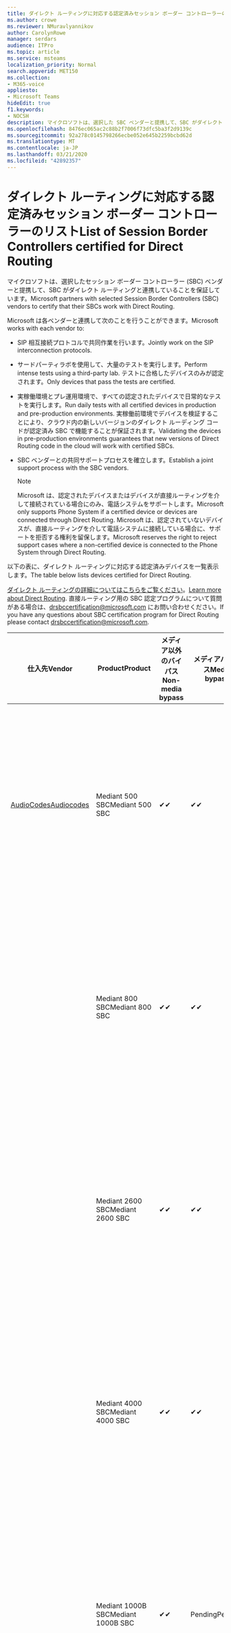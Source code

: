 ```yaml
---
title: ダイレクト ルーティングに対応する認定済みセッション ボーダー コントローラーのリスト
ms.author: crowe
ms.reviewer: NMuravlyannikov
author: CarolynRowe
manager: serdars
audience: ITPro
ms.topic: article
ms.service: msteams
localization_priority: Normal
search.appverid: MET150
ms.collection:
- M365-voice
appliesto:
- Microsoft Teams
hideEdit: true
f1.keywords:
- NOCSH
description: マイクロソフトは、選択した SBC ベンダーと提携して、SBC がダイレクト ルーティングと連携することを保証しています。
ms.openlocfilehash: 8476ec065ac2c88b2f7006f73dfc5ba3f2d9139c
ms.sourcegitcommit: 92a278c0145798266ecbe052e645b2259bcbd62d
ms.translationtype: MT
ms.contentlocale: ja-JP
ms.lasthandoff: 03/21/2020
ms.locfileid: "42892357"
---
```

# <a name="list-of-session-border-controllers-certified-for-direct-routing"></a><span data-ttu-id="7b2f8-103">ダイレクト ルーティングに対応する認定済みセッション ボーダー コントローラーのリスト</span><span class="sxs-lookup"><span data-stu-id="7b2f8-103">List of Session Border Controllers certified for Direct Routing</span></span>

<span data-ttu-id="7b2f8-104">マイクロソフトは、選択したセッション ボーダー コントローラー (SBC) ベンダーと提携して、SBC がダイレクト ルーティングと連携していることを保証しています。</span><span class="sxs-lookup"><span data-stu-id="7b2f8-104">Microsoft partners with selected Session Border Controllers (SBC) vendors to certify that their SBCs work with Direct Routing.</span></span> 

<span data-ttu-id="7b2f8-105">Microsoft は各ベンダーと連携して次のことを行うことができます。</span><span class="sxs-lookup"><span data-stu-id="7b2f8-105">Microsoft works with each vendor to:</span></span> 

- <span data-ttu-id="7b2f8-106">SIP 相互接続プロトコルで共同作業を行います。</span><span class="sxs-lookup"><span data-stu-id="7b2f8-106">Jointly work on the SIP interconnection protocols.</span></span>
- <span data-ttu-id="7b2f8-107">サードパーティラボを使用して、大量のテストを実行します。</span><span class="sxs-lookup"><span data-stu-id="7b2f8-107">Perform intense tests using a third-party lab.</span></span> <span data-ttu-id="7b2f8-108">テストに合格したデバイスのみが認定されます。</span><span class="sxs-lookup"><span data-stu-id="7b2f8-108">Only devices that pass the tests are certified.</span></span> 
- <span data-ttu-id="7b2f8-109">実稼働環境とプレ運用環境で、すべての認定されたデバイスで日常的なテストを実行します。</span><span class="sxs-lookup"><span data-stu-id="7b2f8-109">Run daily tests with all certified devices in production and pre-production environments.</span></span> <span data-ttu-id="7b2f8-110">実稼働前環境でデバイスを検証することにより、クラウド内の新しいバージョンのダイレクト ルーディング コードが認定済み SBC で機能することが保証されます。</span><span class="sxs-lookup"><span data-stu-id="7b2f8-110">Validating the devices in pre-production environments guarantees that new versions of Direct Routing code in the cloud will work with certified SBCs.</span></span> 
- <span data-ttu-id="7b2f8-111">SBC ベンダーとの共同サポートプロセスを確立します。</span><span class="sxs-lookup"><span data-stu-id="7b2f8-111">Establish a joint support process with the SBC vendors.</span></span>


  > [!NOTE]
  > <span data-ttu-id="7b2f8-112">Microsoft は、認定されたデバイスまたはデバイスが直接ルーティングを介して接続されている場合にのみ、電話システムをサポートします。</span><span class="sxs-lookup"><span data-stu-id="7b2f8-112">Microsoft only supports Phone System if a certified device or devices are connected through Direct Routing.</span></span> <span data-ttu-id="7b2f8-113">Microsoft は、認定されていないデバイスが、直接ルーティングを介して電話システムに接続している場合に、サポートを拒否する権利を留保します。</span><span class="sxs-lookup"><span data-stu-id="7b2f8-113">Microsoft reserves the right to reject support cases where a non-certified device is connected to the Phone System through Direct Routing.</span></span> 

<span data-ttu-id="7b2f8-114">以下の表に、ダイレクト ルーティングに対応する認定済みデバイスを一覧表示します。</span><span class="sxs-lookup"><span data-stu-id="7b2f8-114">The table below lists devices certified for Direct Routing.</span></span> 

<span data-ttu-id="7b2f8-115">[ダイレクト ルーティングの詳細についてはこちらをご覧ください](https://aka.ms/dr)。</span><span class="sxs-lookup"><span data-stu-id="7b2f8-115">[Learn more about Direct Routing](https://aka.ms/dr).</span></span> <span data-ttu-id="7b2f8-116">直接ルーティング用の SBC 認定プログラムについて質問がある場合は、drsbccertification@microsoft.com にお問い合わせください。</span><span class="sxs-lookup"><span data-stu-id="7b2f8-116">If you have any questions about SBC certification program for Direct Routing please contact drsbccertification@microsoft.com.</span></span>


|                                                       <span data-ttu-id="7b2f8-117">仕入先</span><span class="sxs-lookup"><span data-stu-id="7b2f8-117">Vendor</span></span>                                                        |       <span data-ttu-id="7b2f8-118">Product</span><span class="sxs-lookup"><span data-stu-id="7b2f8-118">Product</span></span>       | <span data-ttu-id="7b2f8-119">メディア以外のバイパス</span><span class="sxs-lookup"><span data-stu-id="7b2f8-119">Non-media bypass</span></span> | <span data-ttu-id="7b2f8-120">メディアバイパス</span><span class="sxs-lookup"><span data-stu-id="7b2f8-120">Media bypass</span></span> | <span data-ttu-id="7b2f8-121">ソフトウェアのバージョン</span><span class="sxs-lookup"><span data-stu-id="7b2f8-121">Software version</span></span> | <span data-ttu-id="7b2f8-122">E911 プロバイダーで検証済み</span><span class="sxs-lookup"><span data-stu-id="7b2f8-122">Validated with E911 providers</span></span> | <span data-ttu-id="7b2f8-123">ELIN 対応</span><span class="sxs-lookup"><span data-stu-id="7b2f8-123">ELIN capable</span></span>
|---------------------------------------------------------------------------------------------------------------------|---------------------|------------------|--------------|------------------|-----------------|------------------|
| [<span data-ttu-id="7b2f8-124">AudioCodes</span><span class="sxs-lookup"><span data-stu-id="7b2f8-124">Audiocodes</span></span>](https://www.audiocodes.com/solutions-products/products/products-for-microsoft-365/direct-routing-for-microsoft-teams) |   <span data-ttu-id="7b2f8-125">Mediant 500 SBC</span><span class="sxs-lookup"><span data-stu-id="7b2f8-125">Mediant 500 SBC</span></span>   |     <span data-ttu-id="7b2f8-126">&#10004;</span><span class="sxs-lookup"><span data-stu-id="7b2f8-126">&#10004;</span></span>     |   <span data-ttu-id="7b2f8-127">&#10004;</span><span class="sxs-lookup"><span data-stu-id="7b2f8-127">&#10004;</span></span>    |  <span data-ttu-id="7b2f8-128">7.20</span><span class="sxs-lookup"><span data-stu-id="7b2f8-128">7.20A.250</span></span>   | <ul> <li> [<span data-ttu-id="7b2f8-129">帯域幅の動的な場所ルーティング</span><span class="sxs-lookup"><span data-stu-id="7b2f8-129">Bandwidth Dynamic Location Routing</span></span>](https://www.bandwidth.com/partners/microsoft-teams-direct-routing) </li> <li><span data-ttu-id="7b2f8-130">自分の自分の自分の ado</span><span class="sxs-lookup"><span data-stu-id="7b2f8-130">Intrado ERS</span></span> </li> <li><span data-ttu-id="7b2f8-131">@ @ @ @ @</span><span class="sxs-lookup"><span data-stu-id="7b2f8-131">Intrado EGW</span></span></li> <li> <span data-ttu-id="7b2f8-132">赤いスカイホライズンの機動性</span><span class="sxs-lookup"><span data-stu-id="7b2f8-132">Red Sky Horizon Mobility</span></span> </li>  </ul>
|                                                                                                                     |   <span data-ttu-id="7b2f8-133">Mediant 800 SBC</span><span class="sxs-lookup"><span data-stu-id="7b2f8-133">Mediant 800 SBC</span></span>   |     <span data-ttu-id="7b2f8-134">&#10004;</span><span class="sxs-lookup"><span data-stu-id="7b2f8-134">&#10004;</span></span>     |   <span data-ttu-id="7b2f8-135">&#10004;</span><span class="sxs-lookup"><span data-stu-id="7b2f8-135">&#10004;</span></span>     |  <span data-ttu-id="7b2f8-136">7.20</span><span class="sxs-lookup"><span data-stu-id="7b2f8-136">7.20A.250</span></span>   | <ul> <li> [<span data-ttu-id="7b2f8-137">帯域幅の動的な場所ルーティング</span><span class="sxs-lookup"><span data-stu-id="7b2f8-137">Bandwidth Dynamic Location Routing</span></span>](https://www.bandwidth.com/partners/microsoft-teams-direct-routing) </li> <li><span data-ttu-id="7b2f8-138">自分の自分の自分の ado</span><span class="sxs-lookup"><span data-stu-id="7b2f8-138">Intrado ERS</span></span> </li> <li><span data-ttu-id="7b2f8-139">@ @ @ @ @</span><span class="sxs-lookup"><span data-stu-id="7b2f8-139">Intrado EGW</span></span></li> <li> <span data-ttu-id="7b2f8-140">赤いスカイホライズンの機動性</span><span class="sxs-lookup"><span data-stu-id="7b2f8-140">Red Sky Horizon Mobility</span></span> </li>  </ul>  |    |
|                                                                                                                     |  <span data-ttu-id="7b2f8-141">Mediant 2600 SBC</span><span class="sxs-lookup"><span data-stu-id="7b2f8-141">Mediant 2600 SBC</span></span>   |     <span data-ttu-id="7b2f8-142">&#10004;</span><span class="sxs-lookup"><span data-stu-id="7b2f8-142">&#10004;</span></span>     |   <span data-ttu-id="7b2f8-143">&#10004;</span><span class="sxs-lookup"><span data-stu-id="7b2f8-143">&#10004;</span></span>    |  <span data-ttu-id="7b2f8-144">7.20</span><span class="sxs-lookup"><span data-stu-id="7b2f8-144">7.20A.250</span></span>   |   <ul> <li> [<span data-ttu-id="7b2f8-145">帯域幅の動的な場所ルーティング</span><span class="sxs-lookup"><span data-stu-id="7b2f8-145">Bandwidth Dynamic Location Routing</span></span>](https://www.bandwidth.com/partners/microsoft-teams-direct-routing) </li> <li><span data-ttu-id="7b2f8-146">自分の自分の自分の ado</span><span class="sxs-lookup"><span data-stu-id="7b2f8-146">Intrado ERS</span></span> </li> <li><span data-ttu-id="7b2f8-147">@ @ @ @ @</span><span class="sxs-lookup"><span data-stu-id="7b2f8-147">Intrado EGW</span></span></li> <li> <span data-ttu-id="7b2f8-148">赤いスカイホライズンの機動性</span><span class="sxs-lookup"><span data-stu-id="7b2f8-148">Red Sky Horizon Mobility</span></span> </li>  </ul>  |    |    
|                                                                                                                     |  <span data-ttu-id="7b2f8-149">Mediant 4000 SBC</span><span class="sxs-lookup"><span data-stu-id="7b2f8-149">Mediant 4000 SBC</span></span>   |     <span data-ttu-id="7b2f8-150">&#10004;</span><span class="sxs-lookup"><span data-stu-id="7b2f8-150">&#10004;</span></span>     |   <span data-ttu-id="7b2f8-151">&#10004;</span><span class="sxs-lookup"><span data-stu-id="7b2f8-151">&#10004;</span></span>     |  <span data-ttu-id="7b2f8-152">7.20</span><span class="sxs-lookup"><span data-stu-id="7b2f8-152">7.20A.250</span></span>   |  <ul> <li> [<span data-ttu-id="7b2f8-153">帯域幅の動的な場所ルーティング</span><span class="sxs-lookup"><span data-stu-id="7b2f8-153">Bandwidth Dynamic Location Routing</span></span>](https://www.bandwidth.com/partners/microsoft-teams-direct-routing) </li> <li><span data-ttu-id="7b2f8-154">自分の自分の自分の ado</span><span class="sxs-lookup"><span data-stu-id="7b2f8-154">Intrado ERS</span></span> </li> <li><span data-ttu-id="7b2f8-155">@ @ @ @ @</span><span class="sxs-lookup"><span data-stu-id="7b2f8-155">Intrado EGW</span></span></li> <li> <span data-ttu-id="7b2f8-156">赤いスカイホライズンの機動性</span><span class="sxs-lookup"><span data-stu-id="7b2f8-156">Red Sky Horizon Mobility</span></span> </li>  </ul>  |    |    
|                                                                                                                     | <span data-ttu-id="7b2f8-157">Mediant 1000B  SBC</span><span class="sxs-lookup"><span data-stu-id="7b2f8-157">Mediant 1000B  SBC</span></span>  |     <span data-ttu-id="7b2f8-158">&#10004;</span><span class="sxs-lookup"><span data-stu-id="7b2f8-158">&#10004;</span></span>     |   <span data-ttu-id="7b2f8-159">Pending</span><span class="sxs-lookup"><span data-stu-id="7b2f8-159">Pending</span></span>     |  <span data-ttu-id="7b2f8-160">7.20</span><span class="sxs-lookup"><span data-stu-id="7b2f8-160">7.20A.250</span></span>  |  <ul> <li> [<span data-ttu-id="7b2f8-161">帯域幅の動的な場所ルーティング</span><span class="sxs-lookup"><span data-stu-id="7b2f8-161">Bandwidth Dynamic Location Routing</span></span>](https://www.bandwidth.com/partners/microsoft-teams-direct-routing) </li> <li><span data-ttu-id="7b2f8-162">自分の自分の自分の ado</span><span class="sxs-lookup"><span data-stu-id="7b2f8-162">Intrado ERS</span></span> </li> <li><span data-ttu-id="7b2f8-163">@ @ @ @ @</span><span class="sxs-lookup"><span data-stu-id="7b2f8-163">Intrado EGW</span></span></li> <li> <span data-ttu-id="7b2f8-164">赤いスカイホライズンの機動性</span><span class="sxs-lookup"><span data-stu-id="7b2f8-164">Red Sky Horizon Mobility</span></span> </li>  </ul>  |    |    
|                                                                                                                     | <span data-ttu-id="7b2f8-165">Mediant 9000 SBC</span><span class="sxs-lookup"><span data-stu-id="7b2f8-165">Mediant 9000  SBC</span></span>  |     <span data-ttu-id="7b2f8-166">&#10004;</span><span class="sxs-lookup"><span data-stu-id="7b2f8-166">&#10004;</span></span>     |   <span data-ttu-id="7b2f8-167">&#10004;</span><span class="sxs-lookup"><span data-stu-id="7b2f8-167">&#10004;</span></span>     |  <span data-ttu-id="7b2f8-168">7.20</span><span class="sxs-lookup"><span data-stu-id="7b2f8-168">7.20A.250</span></span>   | <ul> <li> [<span data-ttu-id="7b2f8-169">帯域幅の動的な場所ルーティング</span><span class="sxs-lookup"><span data-stu-id="7b2f8-169">Bandwidth Dynamic Location Routing</span></span>](https://www.bandwidth.com/partners/microsoft-teams-direct-routing) </li> <li><span data-ttu-id="7b2f8-170">自分の自分の自分の ado</span><span class="sxs-lookup"><span data-stu-id="7b2f8-170">Intrado ERS</span></span> </li> <li><span data-ttu-id="7b2f8-171">@ @ @ @ @</span><span class="sxs-lookup"><span data-stu-id="7b2f8-171">Intrado EGW</span></span></li> <li> <span data-ttu-id="7b2f8-172">赤いスカイホライズンの機動性</span><span class="sxs-lookup"><span data-stu-id="7b2f8-172">Red Sky Horizon Mobility</span></span> </li>  </ul>    |    |                                                                       
|                                                                                                                     | <span data-ttu-id="7b2f8-173">Virtual Edition SBC</span><span class="sxs-lookup"><span data-stu-id="7b2f8-173">Virtual Edition SBC</span></span> |     <span data-ttu-id="7b2f8-174">&#10004;</span><span class="sxs-lookup"><span data-stu-id="7b2f8-174">&#10004;</span></span>     |   <span data-ttu-id="7b2f8-175">&#10004;</span><span class="sxs-lookup"><span data-stu-id="7b2f8-175">&#10004;</span></span>     |  <span data-ttu-id="7b2f8-176">7.20</span><span class="sxs-lookup"><span data-stu-id="7b2f8-176">7.20A.250</span></span> |  <ul> <li> [<span data-ttu-id="7b2f8-177">帯域幅の動的な場所ルーティング</span><span class="sxs-lookup"><span data-stu-id="7b2f8-177">Bandwidth Dynamic Location Routing</span></span>](https://www.bandwidth.com/partners/microsoft-teams-direct-routing) </li> <li><span data-ttu-id="7b2f8-178">自分の自分の自分の ado</span><span class="sxs-lookup"><span data-stu-id="7b2f8-178">Intrado ERS</span></span> </li> <li><span data-ttu-id="7b2f8-179">@ @ @ @ @</span><span class="sxs-lookup"><span data-stu-id="7b2f8-179">Intrado EGW</span></span></li> <li> <span data-ttu-id="7b2f8-180">赤いスカイホライズンの機動性</span><span class="sxs-lookup"><span data-stu-id="7b2f8-180">Red Sky Horizon Mobility</span></span> </li>  </ul>   |  <span data-ttu-id="7b2f8-181">はい</span><span class="sxs-lookup"><span data-stu-id="7b2f8-181">Yes</span></span>  |    
|  [<span data-ttu-id="7b2f8-182">Ribbon Communications</span><span class="sxs-lookup"><span data-stu-id="7b2f8-182">Ribbon Communications</span></span>](https://ribboncommunications.com/solutions/enterprise-solutions/microsoft-skype-business)  |      <span data-ttu-id="7b2f8-183">SBC 5110</span><span class="sxs-lookup"><span data-stu-id="7b2f8-183">SBC 5110</span></span>       |     <span data-ttu-id="7b2f8-184">&#10004;</span><span class="sxs-lookup"><span data-stu-id="7b2f8-184">&#10004;</span></span>     |   <span data-ttu-id="7b2f8-185">&#10004;</span><span class="sxs-lookup"><span data-stu-id="7b2f8-185">&#10004;</span></span>    |       <span data-ttu-id="7b2f8-186">7.2</span><span class="sxs-lookup"><span data-stu-id="7b2f8-186">7.2</span></span>       | <ul> <li> [<span data-ttu-id="7b2f8-187">帯域幅の動的な場所ルーティング</span><span class="sxs-lookup"><span data-stu-id="7b2f8-187">Bandwidth Dynamic Location Routing</span></span>](https://www.bandwidth.com/partners/microsoft-teams-direct-routing) </li> <li><span data-ttu-id="7b2f8-188">自分の自分の自分の ado</span><span class="sxs-lookup"><span data-stu-id="7b2f8-188">Intrado ERS</span></span> </li> <li><span data-ttu-id="7b2f8-189">@ @ @ @ @</span><span class="sxs-lookup"><span data-stu-id="7b2f8-189">Intrado EGW</span></span></li> <li> <span data-ttu-id="7b2f8-190">赤いスカイホライズンの機動性</span><span class="sxs-lookup"><span data-stu-id="7b2f8-190">Red Sky Horizon Mobility</span></span> </li>  </ul> |   <span data-ttu-id="7b2f8-191">いいえ</span><span class="sxs-lookup"><span data-stu-id="7b2f8-191">No</span></span> |    
|                                                                                                                     |      <span data-ttu-id="7b2f8-192">SBC 5210</span><span class="sxs-lookup"><span data-stu-id="7b2f8-192">SBC 5210</span></span>       |     <span data-ttu-id="7b2f8-193">&#10004;</span><span class="sxs-lookup"><span data-stu-id="7b2f8-193">&#10004;</span></span>     |  <span data-ttu-id="7b2f8-194">&#10004;</span><span class="sxs-lookup"><span data-stu-id="7b2f8-194">&#10004;</span></span>    |       <span data-ttu-id="7b2f8-195">7.2</span><span class="sxs-lookup"><span data-stu-id="7b2f8-195">7.2</span></span>       |  <ul> <li> [<span data-ttu-id="7b2f8-196">帯域幅の動的な場所ルーティング</span><span class="sxs-lookup"><span data-stu-id="7b2f8-196">Bandwidth Dynamic Location Routing</span></span>](https://www.bandwidth.com/partners/microsoft-teams-direct-routing) </li> <li><span data-ttu-id="7b2f8-197">自分の自分の自分の ado</span><span class="sxs-lookup"><span data-stu-id="7b2f8-197">Intrado ERS</span></span> </li> <li><span data-ttu-id="7b2f8-198">@ @ @ @ @</span><span class="sxs-lookup"><span data-stu-id="7b2f8-198">Intrado EGW</span></span></li> <li> <span data-ttu-id="7b2f8-199">赤いスカイホライズンの機動性</span><span class="sxs-lookup"><span data-stu-id="7b2f8-199">Red Sky Horizon Mobility</span></span> </li> </ul> | <span data-ttu-id="7b2f8-200">いいえ</span><span class="sxs-lookup"><span data-stu-id="7b2f8-200">No</span></span>   |    
|                                                                                                                     |      <span data-ttu-id="7b2f8-201">SBC 5400</span><span class="sxs-lookup"><span data-stu-id="7b2f8-201">SBC 5400</span></span>       |     <span data-ttu-id="7b2f8-202">&#10004;</span><span class="sxs-lookup"><span data-stu-id="7b2f8-202">&#10004;</span></span>     |   <span data-ttu-id="7b2f8-203">&#10004;</span><span class="sxs-lookup"><span data-stu-id="7b2f8-203">&#10004;</span></span>   |       <span data-ttu-id="7b2f8-204">7.2</span><span class="sxs-lookup"><span data-stu-id="7b2f8-204">7.2</span></span>       |  <ul> <li> [<span data-ttu-id="7b2f8-205">帯域幅の動的な場所ルーティング</span><span class="sxs-lookup"><span data-stu-id="7b2f8-205">Bandwidth Dynamic Location Routing</span></span>](https://www.bandwidth.com/partners/microsoft-teams-direct-routing) </li><li><span data-ttu-id="7b2f8-206">自分の自分の自分の ado</span><span class="sxs-lookup"><span data-stu-id="7b2f8-206">Intrado ERS</span></span> </li> <li><span data-ttu-id="7b2f8-207">@ @ @ @ @</span><span class="sxs-lookup"><span data-stu-id="7b2f8-207">Intrado EGW</span></span></li> <li> <span data-ttu-id="7b2f8-208">赤いスカイホライズンの機動性</span><span class="sxs-lookup"><span data-stu-id="7b2f8-208">Red Sky Horizon Mobility</span></span> </li> </ul>  |<span data-ttu-id="7b2f8-209">いいえ</span><span class="sxs-lookup"><span data-stu-id="7b2f8-209">No</span></span>|    
|                                                                                                                     |      <span data-ttu-id="7b2f8-210">SBC 7000</span><span class="sxs-lookup"><span data-stu-id="7b2f8-210">SBC 7000</span></span>       |     <span data-ttu-id="7b2f8-211">&#10004;</span><span class="sxs-lookup"><span data-stu-id="7b2f8-211">&#10004;</span></span>     |   <span data-ttu-id="7b2f8-212">&#10004;</span><span class="sxs-lookup"><span data-stu-id="7b2f8-212">&#10004;</span></span>    |       <span data-ttu-id="7b2f8-213">7.2</span><span class="sxs-lookup"><span data-stu-id="7b2f8-213">7.2</span></span>       |   <ul> <li> [<span data-ttu-id="7b2f8-214">帯域幅の動的な場所ルーティング</span><span class="sxs-lookup"><span data-stu-id="7b2f8-214">Bandwidth Dynamic Location Routing</span></span>](https://www.bandwidth.com/partners/microsoft-teams-direct-routing) </li> <li><span data-ttu-id="7b2f8-215">自分の自分の自分の ado</span><span class="sxs-lookup"><span data-stu-id="7b2f8-215">Intrado ERS</span></span> </li> <li><span data-ttu-id="7b2f8-216">@ @ @ @ @</span><span class="sxs-lookup"><span data-stu-id="7b2f8-216">Intrado EGW</span></span></li> <li> <span data-ttu-id="7b2f8-217">赤いスカイホライズンの機動性</span><span class="sxs-lookup"><span data-stu-id="7b2f8-217">Red Sky Horizon Mobility</span></span> </li> </ul> |  <span data-ttu-id="7b2f8-218">いいえ</span><span class="sxs-lookup"><span data-stu-id="7b2f8-218">No</span></span>  |    
|                                                                                                                     |       <span data-ttu-id="7b2f8-219">SBC SWe</span><span class="sxs-lookup"><span data-stu-id="7b2f8-219">SBC SWe</span></span>       |     <span data-ttu-id="7b2f8-220">&#10004;</span><span class="sxs-lookup"><span data-stu-id="7b2f8-220">&#10004;</span></span>     |   <span data-ttu-id="7b2f8-221">&#10004;</span><span class="sxs-lookup"><span data-stu-id="7b2f8-221">&#10004;</span></span>   |       <span data-ttu-id="7b2f8-222">7.2</span><span class="sxs-lookup"><span data-stu-id="7b2f8-222">7.2</span></span>       |   <ul> <li> [<span data-ttu-id="7b2f8-223">帯域幅の動的な場所ルーティング</span><span class="sxs-lookup"><span data-stu-id="7b2f8-223">Bandwidth Dynamic Location Routing</span></span>](https://www.bandwidth.com/partners/microsoft-teams-direct-routing) </li> <li><span data-ttu-id="7b2f8-224">自分の自分の自分の ado</span><span class="sxs-lookup"><span data-stu-id="7b2f8-224">Intrado ERS</span></span> </li> <li><span data-ttu-id="7b2f8-225">@ @ @ @ @</span><span class="sxs-lookup"><span data-stu-id="7b2f8-225">Intrado EGW</span></span></li> <li> <span data-ttu-id="7b2f8-226">赤いスカイホライズンの機動性</span><span class="sxs-lookup"><span data-stu-id="7b2f8-226">Red Sky Horizon Mobility</span></span> </li> </ul> |   <span data-ttu-id="7b2f8-227">いいえ</span><span class="sxs-lookup"><span data-stu-id="7b2f8-227">No</span></span> |    
|                                                                                                                     |      <span data-ttu-id="7b2f8-228">SBC 1000</span><span class="sxs-lookup"><span data-stu-id="7b2f8-228">SBC 1000</span></span>       |     <span data-ttu-id="7b2f8-229">&#10004;</span><span class="sxs-lookup"><span data-stu-id="7b2f8-229">&#10004;</span></span>     |   <span data-ttu-id="7b2f8-230">&#10004;</span><span class="sxs-lookup"><span data-stu-id="7b2f8-230">&#10004;</span></span>    |      <span data-ttu-id="7b2f8-231">8.0.3 (ビルド 537)</span><span class="sxs-lookup"><span data-stu-id="7b2f8-231">8.0.3 (build 537)</span></span>     |  <ul> <li> [<span data-ttu-id="7b2f8-232">帯域幅の動的な場所ルーティング</span><span class="sxs-lookup"><span data-stu-id="7b2f8-232">Bandwidth Dynamic Location Routing</span></span>](https://www.bandwidth.com/partners/microsoft-teams-direct-routing) </li> <li> <span data-ttu-id="7b2f8-233">自分の自分の自分の ado</span><span class="sxs-lookup"><span data-stu-id="7b2f8-233">Intrado ERS</span></span> </li> <li><span data-ttu-id="7b2f8-234">@ @ @ @ @</span><span class="sxs-lookup"><span data-stu-id="7b2f8-234">Intrado EGW</span></span> </li> <li> <span data-ttu-id="7b2f8-235">赤いスカイホライズンの機動性</span><span class="sxs-lookup"><span data-stu-id="7b2f8-235">Red Sky Horizon Mobility</span></span> </li> </ul>   |    <span data-ttu-id="7b2f8-236">はい</span><span class="sxs-lookup"><span data-stu-id="7b2f8-236">Yes</span></span>     |    
|                                                                                                                     |      <span data-ttu-id="7b2f8-237">SBC 2000</span><span class="sxs-lookup"><span data-stu-id="7b2f8-237">SBC 2000</span></span>       |     <span data-ttu-id="7b2f8-238">&#10004;</span><span class="sxs-lookup"><span data-stu-id="7b2f8-238">&#10004;</span></span>     |   <span data-ttu-id="7b2f8-239">&#10004;</span><span class="sxs-lookup"><span data-stu-id="7b2f8-239">&#10004;</span></span>   |     <span data-ttu-id="7b2f8-240">8.0.3 (ビルド 537)</span><span class="sxs-lookup"><span data-stu-id="7b2f8-240">8.0.3 (build 537)</span></span>     |  <ul> <li>[<span data-ttu-id="7b2f8-241">帯域幅の動的な場所ルーティング</span><span class="sxs-lookup"><span data-stu-id="7b2f8-241">Bandwidth Dynamic Location Routing</span></span>](https://www.bandwidth.com/partners/microsoft-teams-direct-routing) </li> <li> <span data-ttu-id="7b2f8-242">自分の自分の自分の ado</span><span class="sxs-lookup"><span data-stu-id="7b2f8-242">Intrado ERS</span></span> </li> <li><span data-ttu-id="7b2f8-243">@ @ @ @ @</span><span class="sxs-lookup"><span data-stu-id="7b2f8-243">Intrado EGW</span></span> </li> <li> <span data-ttu-id="7b2f8-244">赤いスカイホライズンの機動性</span><span class="sxs-lookup"><span data-stu-id="7b2f8-244">Red Sky Horizon Mobility</span></span> </li> </ul>   |     <span data-ttu-id="7b2f8-245">はい</span><span class="sxs-lookup"><span data-stu-id="7b2f8-245">Yes</span></span>      |    
|                                                                                                                     |    <span data-ttu-id="7b2f8-246">SBC SWe Lite</span><span class="sxs-lookup"><span data-stu-id="7b2f8-246">SBC SWe Lite</span></span>     |     <span data-ttu-id="7b2f8-247">&#10004;</span><span class="sxs-lookup"><span data-stu-id="7b2f8-247">&#10004;</span></span>     |  <span data-ttu-id="7b2f8-248">&#10004;</span><span class="sxs-lookup"><span data-stu-id="7b2f8-248">&#10004;</span></span>    |      <span data-ttu-id="7b2f8-249">8.0.3 (ビルド 216)</span><span class="sxs-lookup"><span data-stu-id="7b2f8-249">8.0.3 (build 216)</span></span>    |  <ul> <li> [<span data-ttu-id="7b2f8-250">帯域幅の動的な場所ルーティング</span><span class="sxs-lookup"><span data-stu-id="7b2f8-250">Bandwidth Dynamic Location Routing</span></span>](https://www.bandwidth.com/partners/microsoft-teams-direct-routing) </li> <li> <span data-ttu-id="7b2f8-251">自分の自分の自分の ado</span><span class="sxs-lookup"><span data-stu-id="7b2f8-251">Intrado ERS</span></span> </li> <li><span data-ttu-id="7b2f8-252">@ @ @ @ @</span><span class="sxs-lookup"><span data-stu-id="7b2f8-252">Intrado EGW</span></span> </li> <li> <span data-ttu-id="7b2f8-253">赤いスカイホライズンの機動性</span><span class="sxs-lookup"><span data-stu-id="7b2f8-253">Red Sky Horizon Mobility</span></span> </li> </ul>    |     <span data-ttu-id="7b2f8-254">はい</span><span class="sxs-lookup"><span data-stu-id="7b2f8-254">Yes</span></span>      |   
| | <span data-ttu-id="7b2f8-255">EdgeMarc シリーズ</span><span class="sxs-lookup"><span data-stu-id="7b2f8-255">EdgeMarc Series</span></span> |  <span data-ttu-id="7b2f8-256">&#10004;</span><span class="sxs-lookup"><span data-stu-id="7b2f8-256">&#10004;</span></span> | | <span data-ttu-id="7b2f8-257">15.6.1</span><span class="sxs-lookup"><span data-stu-id="7b2f8-257">15.6.1</span></span> | 
|                     [<span data-ttu-id="7b2f8-258">ThinkTel</span><span class="sxs-lookup"><span data-stu-id="7b2f8-258">Thinktel</span></span>](https://www.thinktel.ca/services/think-365/think-365-overview/)                      |    <span data-ttu-id="7b2f8-259">Think 365 SBC</span><span class="sxs-lookup"><span data-stu-id="7b2f8-259">Think 365 SBC</span></span>    |     <span data-ttu-id="7b2f8-260">&#10004;</span><span class="sxs-lookup"><span data-stu-id="7b2f8-260">&#10004;</span></span>     |        <span data-ttu-id="7b2f8-261">Pending</span><span class="sxs-lookup"><span data-stu-id="7b2f8-261">Pending</span></span>   |       <span data-ttu-id="7b2f8-262">V1.4</span><span class="sxs-lookup"><span data-stu-id="7b2f8-262">V1.4</span></span>       |     |    |    
|                     [<span data-ttu-id="7b2f8-263">Oracle</span><span class="sxs-lookup"><span data-stu-id="7b2f8-263">Oracle</span></span>](https://www.oracle.com/industries/communications/enterprise-session-border-controller/microsoft.html)                      |    <span data-ttu-id="7b2f8-264">AP 1100</span><span class="sxs-lookup"><span data-stu-id="7b2f8-264">AP 1100</span></span>      |    <span data-ttu-id="7b2f8-265">&#10004;</span><span class="sxs-lookup"><span data-stu-id="7b2f8-265">&#10004;</span></span>     |    <span data-ttu-id="7b2f8-266">&#10004;</span><span class="sxs-lookup"><span data-stu-id="7b2f8-266">&#10004;</span></span>    |   <span data-ttu-id="7b2f8-267">8.3.0.0.1</span><span class="sxs-lookup"><span data-stu-id="7b2f8-267">8.3.0.0.1</span></span> |   <ul> <li> [<span data-ttu-id="7b2f8-268">帯域幅の動的な場所ルーティング</span><span class="sxs-lookup"><span data-stu-id="7b2f8-268">Bandwidth Dynamic Location Routing</span></span>](https://www.bandwidth.com/partners/microsoft-teams-direct-routing) </li> <li><span data-ttu-id="7b2f8-269">自分の自分の自分の ado</span><span class="sxs-lookup"><span data-stu-id="7b2f8-269">Intrado ERS</span></span> </li> <li><span data-ttu-id="7b2f8-270">@ @ @ @ @</span><span class="sxs-lookup"><span data-stu-id="7b2f8-270">Intrado EGW</span></span></li> <li> <span data-ttu-id="7b2f8-271">赤いスカイホライズンの機動性</span><span class="sxs-lookup"><span data-stu-id="7b2f8-271">Red Sky Horizon Mobility</span></span> </li>  </ul>   |    |    
|                                                                                                                    |    <span data-ttu-id="7b2f8-272">AP 3900</span><span class="sxs-lookup"><span data-stu-id="7b2f8-272">AP 3900</span></span>           |    <span data-ttu-id="7b2f8-273">&#10004;</span><span class="sxs-lookup"><span data-stu-id="7b2f8-273">&#10004;</span></span>     |    <span data-ttu-id="7b2f8-274">&#10004;</span><span class="sxs-lookup"><span data-stu-id="7b2f8-274">&#10004;</span></span>   |   <span data-ttu-id="7b2f8-275">8.3.0.0.1</span><span class="sxs-lookup"><span data-stu-id="7b2f8-275">8.3.0.0.1</span></span>  |  <ul> <li> [<span data-ttu-id="7b2f8-276">帯域幅の動的な場所ルーティング</span><span class="sxs-lookup"><span data-stu-id="7b2f8-276">Bandwidth Dynamic Location Routing</span></span>](https://www.bandwidth.com/partners/microsoft-teams-direct-routing) </li> <li><span data-ttu-id="7b2f8-277">自分の自分の自分の ado</span><span class="sxs-lookup"><span data-stu-id="7b2f8-277">Intrado ERS</span></span> </li> <li><span data-ttu-id="7b2f8-278">@ @ @ @ @</span><span class="sxs-lookup"><span data-stu-id="7b2f8-278">Intrado EGW</span></span></li> <li> <span data-ttu-id="7b2f8-279">赤いスカイホライズンの機動性</span><span class="sxs-lookup"><span data-stu-id="7b2f8-279">Red Sky Horizon Mobility</span></span> </li>  </ul>  |  <span data-ttu-id="7b2f8-280">はい</span><span class="sxs-lookup"><span data-stu-id="7b2f8-280">Yes</span></span>  |    
|                                                                                                                    |      <span data-ttu-id="7b2f8-281">AP 4600</span><span class="sxs-lookup"><span data-stu-id="7b2f8-281">AP 4600</span></span>         |    <span data-ttu-id="7b2f8-282">&#10004;</span><span class="sxs-lookup"><span data-stu-id="7b2f8-282">&#10004;</span></span>   |    <span data-ttu-id="7b2f8-283">&#10004;</span><span class="sxs-lookup"><span data-stu-id="7b2f8-283">&#10004;</span></span>     |     <span data-ttu-id="7b2f8-284">8.3.0.0.1</span><span class="sxs-lookup"><span data-stu-id="7b2f8-284">8.3.0.0.1</span></span>  |  <ul> <li> [<span data-ttu-id="7b2f8-285">帯域幅の動的な場所ルーティング</span><span class="sxs-lookup"><span data-stu-id="7b2f8-285">Bandwidth Dynamic Location Routing</span></span>](https://www.bandwidth.com/partners/microsoft-teams-direct-routing) </li> <li><span data-ttu-id="7b2f8-286">自分の自分の自分の ado</span><span class="sxs-lookup"><span data-stu-id="7b2f8-286">Intrado ERS</span></span> </li> <li><span data-ttu-id="7b2f8-287">@ @ @ @ @</span><span class="sxs-lookup"><span data-stu-id="7b2f8-287">Intrado EGW</span></span></li> <li> <span data-ttu-id="7b2f8-288">赤いスカイホライズンの機動性</span><span class="sxs-lookup"><span data-stu-id="7b2f8-288">Red Sky Horizon Mobility</span></span> </li>  </ul>  |    |    
|                                                                                                                    |      <span data-ttu-id="7b2f8-289">AP 6300</span><span class="sxs-lookup"><span data-stu-id="7b2f8-289">AP 6300</span></span>         |    <span data-ttu-id="7b2f8-290">&#10004;</span><span class="sxs-lookup"><span data-stu-id="7b2f8-290">&#10004;</span></span>   |    <span data-ttu-id="7b2f8-291">&#10004;</span><span class="sxs-lookup"><span data-stu-id="7b2f8-291">&#10004;</span></span>     |     <span data-ttu-id="7b2f8-292">8.3.0.0.1</span><span class="sxs-lookup"><span data-stu-id="7b2f8-292">8.3.0.0.1</span></span>  |  <ul> <li> [<span data-ttu-id="7b2f8-293">帯域幅の動的な場所ルーティング</span><span class="sxs-lookup"><span data-stu-id="7b2f8-293">Bandwidth Dynamic Location Routing</span></span>](https://www.bandwidth.com/partners/microsoft-teams-direct-routing) </li> <li><span data-ttu-id="7b2f8-294">自分の自分の自分の ado</span><span class="sxs-lookup"><span data-stu-id="7b2f8-294">Intrado ERS</span></span> </li> <li><span data-ttu-id="7b2f8-295">@ @ @ @ @</span><span class="sxs-lookup"><span data-stu-id="7b2f8-295">Intrado EGW</span></span></li> <li> <span data-ttu-id="7b2f8-296">赤いスカイホライズンの機動性</span><span class="sxs-lookup"><span data-stu-id="7b2f8-296">Red Sky Horizon Mobility</span></span> </li>  </ul>   |    |    
|                                                                                                                   |      <span data-ttu-id="7b2f8-297">AP 6350</span><span class="sxs-lookup"><span data-stu-id="7b2f8-297">AP 6350</span></span>           |    <span data-ttu-id="7b2f8-298">&#10004;</span><span class="sxs-lookup"><span data-stu-id="7b2f8-298">&#10004;</span></span>   |    <span data-ttu-id="7b2f8-299">&#10004;</span><span class="sxs-lookup"><span data-stu-id="7b2f8-299">&#10004;</span></span>    |     <span data-ttu-id="7b2f8-300">8.3.0.0.1</span><span class="sxs-lookup"><span data-stu-id="7b2f8-300">8.3.0.0.1</span></span>  |   <ul> <li> [<span data-ttu-id="7b2f8-301">帯域幅の動的な場所ルーティング</span><span class="sxs-lookup"><span data-stu-id="7b2f8-301">Bandwidth Dynamic Location Routing</span></span>](https://www.bandwidth.com/partners/microsoft-teams-direct-routing) </li> <li><span data-ttu-id="7b2f8-302">自分の自分の自分の ado</span><span class="sxs-lookup"><span data-stu-id="7b2f8-302">Intrado ERS</span></span> </li> <li><span data-ttu-id="7b2f8-303">@ @ @ @ @</span><span class="sxs-lookup"><span data-stu-id="7b2f8-303">Intrado EGW</span></span></li> <li> <span data-ttu-id="7b2f8-304">赤いスカイホライズンの機動性</span><span class="sxs-lookup"><span data-stu-id="7b2f8-304">Red Sky Horizon Mobility</span></span> </li>  </ul>  |    |                                            
|                                                                                                                    |      <span data-ttu-id="7b2f8-305">VME</span><span class="sxs-lookup"><span data-stu-id="7b2f8-305">VME</span></span>           |    <span data-ttu-id="7b2f8-306">&#10004;</span><span class="sxs-lookup"><span data-stu-id="7b2f8-306">&#10004;</span></span>    |    <span data-ttu-id="7b2f8-307">&#10004;</span><span class="sxs-lookup"><span data-stu-id="7b2f8-307">&#10004;</span></span>    |     <span data-ttu-id="7b2f8-308">8.3.0.0.1</span><span class="sxs-lookup"><span data-stu-id="7b2f8-308">8.3.0.0.1</span></span>   |   <ul> <li> [<span data-ttu-id="7b2f8-309">帯域幅の動的な場所ルーティング</span><span class="sxs-lookup"><span data-stu-id="7b2f8-309">Bandwidth Dynamic Location Routing</span></span>](https://www.bandwidth.com/partners/microsoft-teams-direct-routing) </li> <li><span data-ttu-id="7b2f8-310">自分の自分の自分の ado</span><span class="sxs-lookup"><span data-stu-id="7b2f8-310">Intrado ERS</span></span> </li> <li><span data-ttu-id="7b2f8-311">@ @ @ @ @</span><span class="sxs-lookup"><span data-stu-id="7b2f8-311">Intrado EGW</span></span></li> <li> <span data-ttu-id="7b2f8-312">赤いスカイホライズンの機動性</span><span class="sxs-lookup"><span data-stu-id="7b2f8-312">Red Sky Horizon Mobility</span></span> </li>  </ul>  |    |    
|                     [<span data-ttu-id="7b2f8-313">TE-SYSTEMS</span><span class="sxs-lookup"><span data-stu-id="7b2f8-313">TE-SYSTEMS</span></span>](https://www.anynode.de/anynode-and-microsoft-teams/)                               |     <span data-ttu-id="7b2f8-314">anynode</span><span class="sxs-lookup"><span data-stu-id="7b2f8-314">anynode</span></span>         |     <span data-ttu-id="7b2f8-315">&#10004;</span><span class="sxs-lookup"><span data-stu-id="7b2f8-315">&#10004;</span></span>   |  <span data-ttu-id="7b2f8-316">&#10004;</span><span class="sxs-lookup"><span data-stu-id="7b2f8-316">&#10004;</span></span>   |      <span data-ttu-id="7b2f8-317">v3.16.2</span><span class="sxs-lookup"><span data-stu-id="7b2f8-317">v3.16.2</span></span>      |     |    |    


<span data-ttu-id="7b2f8-318">次の表は、ダイレクトルーティングとアナログデバイスの相互運用性を確認するデバイスを示しています。</span><span class="sxs-lookup"><span data-stu-id="7b2f8-318">The following table lists devices that are verified for interoperability between Direct Routing and Analog Devices.</span></span>

|                                                       <span data-ttu-id="7b2f8-319">仕入先</span><span class="sxs-lookup"><span data-stu-id="7b2f8-319">Vendor</span></span>                                                        |       <span data-ttu-id="7b2f8-320">Product</span><span class="sxs-lookup"><span data-stu-id="7b2f8-320">Product</span></span>       | <span data-ttu-id="7b2f8-321">ベリファイ</span><span class="sxs-lookup"><span data-stu-id="7b2f8-321">Verified</span></span>
|---------------------------------------------------------------------------------------------------------------------|---------------------|------------------|
| [<span data-ttu-id="7b2f8-322">AudioCodes</span><span class="sxs-lookup"><span data-stu-id="7b2f8-322">Audiocodes</span></span>](https://www.audiocodes.com/solutions-products/products/products-for-microsoft-365/direct-routing-for-microsoft-teams) |   [<span data-ttu-id="7b2f8-323">ATA-1</span><span class="sxs-lookup"><span data-stu-id="7b2f8-323">ATA-1</span></span>](https://www.audiocodes.com/media/2373/mp-1xx-and-mp-124-datasheet.pdf)   |     <span data-ttu-id="7b2f8-324">&#10004;</span><span class="sxs-lookup"><span data-stu-id="7b2f8-324">&#10004;</span></span>     |
| [<span data-ttu-id="7b2f8-325">AudioCodes</span><span class="sxs-lookup"><span data-stu-id="7b2f8-325">Audiocodes</span></span>](https://www.audiocodes.com/solutions-products/products/products-for-microsoft-365/direct-routing-for-microsoft-teams) |   [<span data-ttu-id="7b2f8-326">ATA-2</span><span class="sxs-lookup"><span data-stu-id="7b2f8-326">ATA-2</span></span>](https://www.audiocodes.com/media/2399/mediapack-20x-mp-20x-analog-telephone-adapters-datasheet.pdf)   |     <span data-ttu-id="7b2f8-327">&#10004;</span><span class="sxs-lookup"><span data-stu-id="7b2f8-327">&#10004;</span></span>     |
| [<span data-ttu-id="7b2f8-328">リボン</span><span class="sxs-lookup"><span data-stu-id="7b2f8-328">Ribbon</span></span>](https://ribboncommunications.com/solutions/enterprise-solutions/microsoft-solutions) |   [<span data-ttu-id="7b2f8-329">SBC 1000。ソフトウェアバージョン: 8.1.1 (ビルド 527)</span><span class="sxs-lookup"><span data-stu-id="7b2f8-329">SBC 1000. Software version: 8.1.1 (build 527)</span></span>](https://support.sonus.net/display/UXDOC81/Connect+SBC+Edge+to+Microsoft+Teams+Direct+Routing+to+Support+Analog+Devices)   |     <span data-ttu-id="7b2f8-330">&#10004;</span><span class="sxs-lookup"><span data-stu-id="7b2f8-330">&#10004;</span></span>     |
| [<span data-ttu-id="7b2f8-331">リボン</span><span class="sxs-lookup"><span data-stu-id="7b2f8-331">Ribbon</span></span>](https://ribboncommunications.com/solutions/enterprise-solutions/microsoft-solutions) |   [<span data-ttu-id="7b2f8-332">SBC 2000。ソフトウェアバージョン: 8.1.1 (ビルド 527)</span><span class="sxs-lookup"><span data-stu-id="7b2f8-332">SBC 2000. Software version: 8.1.1 (build 527)</span></span>](https://support.sonus.net/display/UXDOC81/Connect+SBC+Edge+to+Microsoft+Teams+Direct+Routing+to+Support+Analog+Devices)   |     <span data-ttu-id="7b2f8-333">&#10004;</span><span class="sxs-lookup"><span data-stu-id="7b2f8-333">&#10004;</span></span>     |


<span data-ttu-id="7b2f8-334">新機能のアイデアなど、チームに関する製品のフィードバックを提供するには、「 [Uservoice](https://microsoftteams.uservoice.com)のバージョンに付与された証明書」を参照してください。</span><span class="sxs-lookup"><span data-stu-id="7b2f8-334">To give us product feedback about Teams, such as ideas for new features, see [Uservoice](https://microsoftteams.uservoice.com) Note the certification granted to a major version.</span></span> <span data-ttu-id="7b2f8-335">つまり、メジャーバージョンに従った SBC ファームウェアで任意の数のファームウェアがサポートされていることを意味します。</span><span class="sxs-lookup"><span data-stu-id="7b2f8-335">That means that firmware with any number in the SBC firmware following the major version is supported.</span></span>
